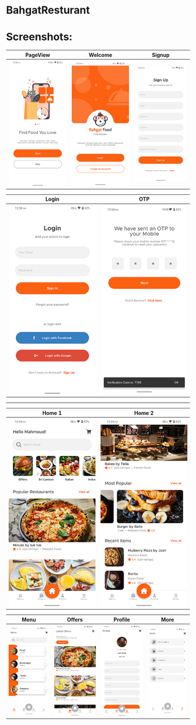 # BahgatResturant

# Screenshots: 
PageView  |  Welcome  | Signup |
:-------: | :-------: | :-----: 
![pageview](screenshots/pageview_screen.png)  | ![welcome](screenshots/welcome_screen.png) | ![signup](screenshots/signup_screen.png)

Login | OTP
:----:|:---: 
![login](screenshots/login_screen.png) | ![otp](screenshots/otp_screen.png) 
___

Home 1 | Home 2
:----: | :---: 
![home1](screenshots/home_screen_1.png) | ![home2](screenshots/home_screen_2.png) 

   Menu   |   Offers  | Profile | More  |
:-------: | :-------: | :-----: | :-----: 
![menu](screenshots/menu_screen.png)  | ![offers](screenshots/offers_screen.png) | ![profie](screenshots/profile_screen.png)  | ![more](screenshots/more_screen.png)



